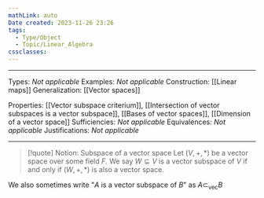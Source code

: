 ```yaml
---
mathLink: auto
Date created: 2023-11-26 23:26
tags:
  - Type/Object
  - Topic/Linear_Algebra
cssclasses:
---
```


---  

Types: _Not applicable_
Examples: _Not applicable_
Construction: [[Linear maps]]
Generalization: [[Vector spaces]]

Properties: [[Vector subspace criterium]], [[Intersection of vector subspaces is a vector subspace]], [[Bases of vector spaces]], [[Dimension of a vector space]]
Sufficiencies: _Not applicable_
Equivalences: _Not applicable_
Justifications: _Not applicable_

---

> [!quote] Notion: Subspace of a vector space
> Let $(V,+,*)$ be a vector space over some field $F$. We say $W\subseteq V$ is a vector subspace of $V$ if and only if $(W,+,*)$ is also a vector space.

We also sometimes write "$A$ is a vector subspace of $B$" as $A\subset_{\text{vec}}B$



